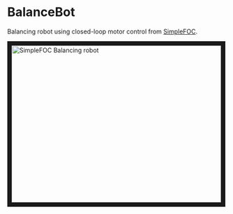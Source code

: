 # BalanceBot

Balancing robot using closed-loop motor control from [SimpleFOC](https://simplefoc.com).

<a href="http://www.youtube.com/watch?feature=player_embedded&v=4txq4caQcTs
" target="_blank"><img src="http://img.youtube.com/vi/4txq4caQcTs/0.jpg" 
alt="SimpleFOC Balancing robot" width="480" height="360" border="10" /></a>


